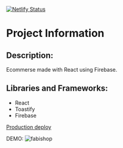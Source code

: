 [![Netlify Status](https://api.netlify.com/api/v1/badges/6f3ed5cb-4afe-4ee0-8d9c-e33bffd91dfa/deploy-status)](https://app.netlify.com/sites/fabishop/deploys)

# Project Information

## Description:

Ecommerse made with React using Firebase.

## Libraries and Frameworks:

-   React
-   Toastify
-   Firebase

[Production deploy](https://fabishop.netlify.app/)

DEMO:
![fabishop](https://user-images.githubusercontent.com/65763957/164126698-e41cc18b-d5f4-40a3-a7b2-000d257a9e2f.gif)
